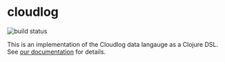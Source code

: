 # cloudlog
![build status](https://travis-ci.org/brosenan/cloudlog.clj.svg?branch=master)

This is an implementation of the Cloudlog data langauge as a Clojure DSL.
See [our documentation](https://brosenan.github.io/cloudlog.clj/core.html) for details.

